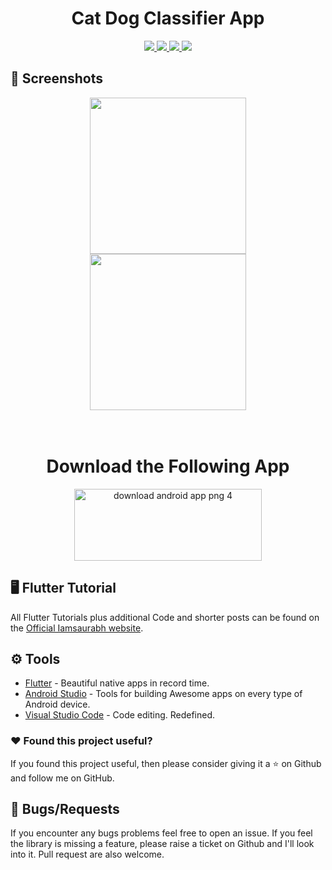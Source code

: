 <h1 align="center"> Cat Dog Classifier App</h1>

</h1>
<p align="center">
   <a href="https://github.com/KS9004">
    <img src="https://img.shields.io/badge/?style=for-the-badge">
  </a>
  <a href="https://play.google.com/store/apps/details?id=com.classifier.cat_vs_dog">
    <img src="https://img.shields.io/badge/Google-PlayStore-green.svg?style=for-the-badge">
  </a>
   <a href="https://www.youtube.com/channel/UCZIK8dK6N0TrgJFQ_f41iBQ">
    <img src="https://img.shields.io/badge/YouTube-iamtheks-red.svg?style=for-the-badge">
  </a>
 <a href="https://github.com/KS9004/cat_vs_dog_detector_app">
    <img src="https://img.shields.io/badge/Open-Source-green.svg?style=for-the-badge">
  </a>  
   
 
</p>


## 📱 Screenshots #

<p align="center">
  <img src="https://i.imgur.com/GkY7KJa.jpg" width="250" hspace="4">
  <img src="https://i.imgur.com/XcYWnf8.jpg" width="250" hspace="4">
  
</p>

<h1 align="center">
    <br>
  Download the Following App  
  <br>
</h1>
<p align="center">
<a href="https://play.google.com/store/apps/details?id=com.classifier.cat_vs_dog" title="Image from PNG Image"><img src="https://i.imgur.com/e4O2rYY.png?1" height="115"width="300" alt="download android app png 4"></a>
</p>



## 🖥 Flutter Tutorial
All Flutter Tutorials plus additional Code and shorter posts can be found on the [Official Iamsaurabh website](https://www.iamsaurabh.tech/). 

## ⚙️ Tools
* [Flutter](https://flutter.dev/) - Beautiful native apps in record time.
* [Android Studio](https://developer.android.com/studio/index.html/) - Tools for building Awesome apps on every type of Android device.
* [Visual Studio Code](https://code.visualstudio.com/) - Code editing. Redefined.


### :heart: Found this project useful?

If you found this project useful, then please consider giving it a :star: on Github and follow me on GitHub.


## 🐞 Bugs/Requests #
If you encounter any bugs problems feel free to open an issue. If you feel the library is missing a feature, please raise a ticket on Github and I'll look into it. Pull request are also welcome.


